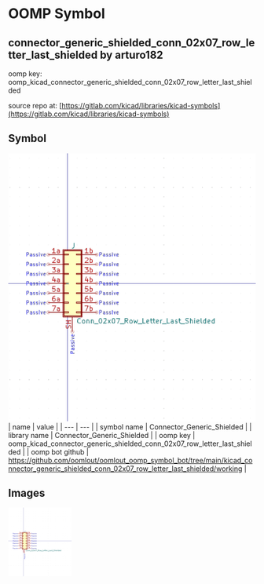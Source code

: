 # OOMP Symbol  
## connector_generic_shielded_conn_02x07_row_letter_last_shielded  by arturo182  
  
oomp key: oomp_kicad_connector_generic_shielded_conn_02x07_row_letter_last_shielded  
  
source repo at: [https://gitlab.com/kicad/libraries/kicad-symbols](https://gitlab.com/kicad/libraries/kicad-symbols)  
## Symbol  
  
[![working.png](working_600.png)](working.png)  
| name | value | 
| --- | --- | 
| symbol name | Connector_Generic_Shielded | 
| library name | Connector_Generic_Shielded | 
| oomp key | oomp_kicad_connector_generic_shielded_conn_02x07_row_letter_last_shielded | 
| oomp bot github | https://github.com/oomlout/oomlout_oomp_symbol_bot/tree/main/kicad_connector_generic_shielded_conn_02x07_row_letter_last_shielded/working | 
## Images  
  
[![working.png](working_140.png)](working.png)  

